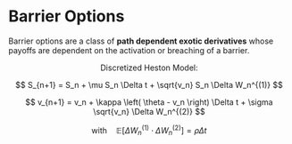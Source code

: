 # Barrier Options

Barrier options are a class of **path dependent exotic derivatives** whose payoffs are dependent on the activation or breaching of a barrier.

$$
\text{Discretized Heston Model:}
$$

$$
S_{n+1} = S_n + \mu S_n \Delta t + \sqrt{v_n} S_n \Delta W_n^{(1)}
$$

$$
v_{n+1} = v_n + \kappa \left( \theta - v_n \right) \Delta t + \sigma \sqrt{v_n} \Delta W_n^{(2)}
$$

$$
\text{with} \quad \mathbb{E}\left[\Delta W_n^{(1)} \cdot \Delta W_n^{(2)}\right] = \rho \Delta t
$$
